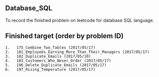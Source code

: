 ## Database_SQL  
   To record the finished problem on leetcode for database SQL language.  
   
## Finished target (order by problem ID)  
	1.	 175_Combine_Two_Tables (2017/05/17)  
	2.	 181_Employees_Earning_More_Than_Their_Managers (2017/05/17)  
	3.	 182_Duplicate_Emails (2017/05/10)  
	4.	 183_Customers_Who_Never_Order (2017/05/17)  
	5.	 196_Delete_Duplicate_Emails (2017/05/17)  
	6.	 197_Rising_Temperature (2017/05/17)  

